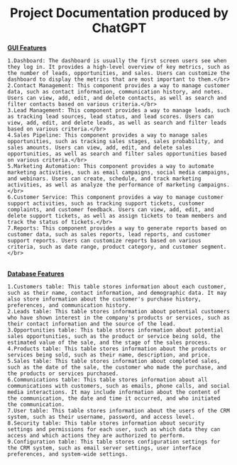 <center><h1>Project Documentation produced by ChatGPT</h1></center>
<u><b>GUI Features</b></u>
</br>

    1.Dashboard: The dashboard is usually the first screen users see when they log in. It provides a high-level overview of key metrics, such as the number of leads, opportunities, and sales. Users can customize the dashboard to display the metrics that are most important to them.</br>
    2.Contact Management: This component provides a way to manage customer data, such as contact information, communication history, and notes. Users can view, add, edit, and delete contacts, as well as search and filter contacts based on various criteria.</br>
    3.Lead Management: This component provides a way to manage leads, such as tracking lead sources, lead status, and lead scores. Users can view, add, edit, and delete leads, as well as search and filter leads based on various criteria.</br>
    4.Sales Pipeline: This component provides a way to manage sales opportunities, such as tracking sales stages, sales probability, and sales amounts. Users can view, add, edit, and delete sales opportunities, as well as search and filter sales opportunities based on various criteria.</br>
    5.Marketing Automation: This component provides a way to automate marketing activities, such as email campaigns, social media campaigns, and webinars. Users can create, schedule, and track marketing activities, as well as analyze the performance of marketing campaigns.</br>
    6.Customer Service: This component provides a way to manage customer support activities, such as tracking support tickets, customer complaints, and customer feedback. Users can view, add, edit, and delete support tickets, as well as assign tickets to team members and track the status of tickets.</br>
    7.Reports: This component provides a way to generate reports based on customer data, such as sales reports, lead reports, and customer support reports. Users can customize reports based on various criteria, such as date range, product category, and customer segment.</br>
</br>
<u><b>Database Features</b></u>
</br>

    1.Customers table: This table stores information about each customer, such as their name, contact information, and demographic data. It may also store information about the customer's purchase history, preferences, and communication history.
    2.Leads table: This table stores information about potential customers who have shown interest in the company's products or services, such as their contact information and the source of the lead.
    3.Opportunities table: This table stores information about potential sales opportunities, such as the product or service being sold, the estimated value of the sale, and the stage of the sales process.
    4.Products table: This table stores information about the products or services being sold, such as their name, description, and price.
    5.Sales table: This table stores information about completed sales, such as the date of the sale, the customer who made the purchase, and the products or services purchased.
    6.Communications table: This table stores information about all communications with customers, such as emails, phone calls, and social media interactions. It may include information about the content of the communication, the date and time it occurred, and who initiated the communication.
    7.User table: This table stores information about the users of the CRM system, such as their username, password, and access level.
    8.Security table: This table stores information about security settings and permissions for each user, such as which data they can access and which actions they are authorized to perform.
    9.Configuration table: This table stores configuration settings for the CRM system, such as email server settings, user interface preferences, and system-wide settings.


